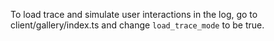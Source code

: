 To load trace and simulate user interactions in the log, go to client/gallery/index.ts and change `load_trace_mode` to be true.